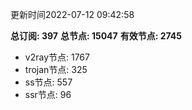 更新时间2022-07-12 09:42:58

**总订阅: 397**
**总节点: 15047**
**有效节点: 2745**
- v2ray节点: 1767
- trojan节点: 325
- ss节点: 557
- ssr节点: 96
